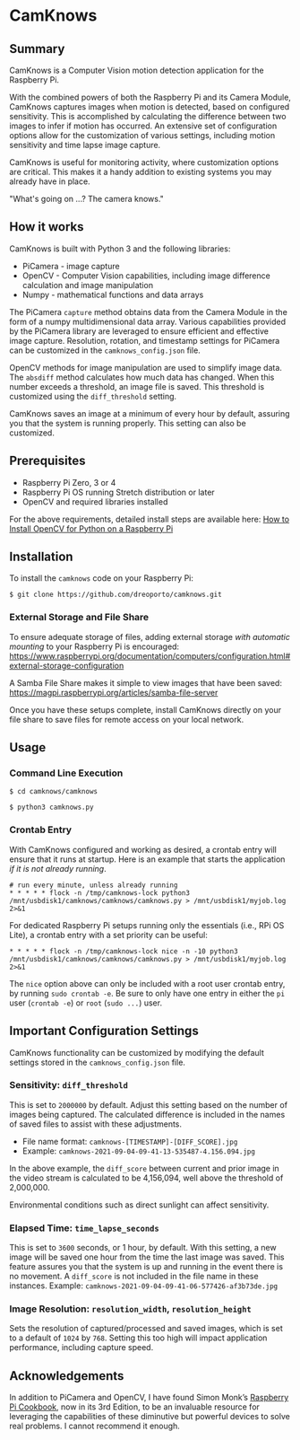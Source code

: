 # CamKnows

## Summary

CamKnows is a Computer Vision motion detection application for the Raspberry Pi.

With the combined powers of both the Raspberry Pi and its Camera Module, CamKnows captures images when motion is detected, based on configured sensitivity.  This is accomplished by calculating the difference between two images to infer if motion has occurred.  An extensive set of configuration options allow for the customization of various settings, including motion sensitivity and time lapse image capture.

CamKnows is useful for monitoring activity, where customization options are critical.  This makes it a handy addition to existing systems you may already have in place.

"What's going on ...?  The camera knows."

## How it works

CamKnows is built with Python 3 and the following libraries:

- PiCamera - image capture
- OpenCV - Computer Vision capabilities, including image difference calculation and image manipulation
- Numpy - mathematical functions and data arrays

The PiCamera `capture` method obtains data from the Camera Module in the form of a numpy multidimensional data array.  Various capabilities provided by the PiCamera library are leveraged to ensure efficient and effective image capture.  Resolution, rotation, and timestamp settings for PiCamera can be customized in the `camknows_config.json` file.

OpenCV methods for image manipulation are used to simplify image data. The `absdiff` method calculates how much data has changed.  When this number exceeds a threshold, an image file is saved.  This threshold is customized using the `diff_threshold` setting.

CamKnows saves an image at a minimum of every hour by default, assuring you that the system is running properly. This setting can also be customized.

## Prerequisites

- Raspberry Pi Zero, 3 or 4
- Raspberry Pi OS running Stretch distribution or later
- OpenCV and required libraries installed

For the above requirements, detailed install steps are available here: [How to Install OpenCV for Python on a Raspberry Pi]([https://www.pendragonai.com/how-to-install-opencv-for-python-on-a-raspberry-pi/])

## Installation

To install the `camknows` code on your Raspberry Pi:

```
$ git clone https://github.com/dreoporto/camknows.git
```

### External Storage and File Share

To ensure adequate storage of files, adding external storage *with automatic mounting* to your Raspberry Pi is encouraged: https://www.raspberrypi.org/documentation/computers/configuration.html#external-storage-configuration

A Samba File Share makes it simple to view images that have been saved: https://magpi.raspberrypi.org/articles/samba-file-server

Once you have these setups complete, install CamKnows directly on your file share to save files for remote access on your local network.

## Usage

### Command Line Execution

```
$ cd camknows/camknows

$ python3 camknows.py
```

### Crontab Entry

With CamKnows configured and working as desired, a crontab entry will ensure that it runs at startup.  Here is an example that starts the application *if it is not already running*.  

```
# run every minute, unless already running
* * * * * flock -n /tmp/camknows-lock python3 /mnt/usbdisk1/camknows/camknows/camknows.py > /mnt/usbdisk1/myjob.log 2>&1
```

For dedicated Raspberry Pi setups running only the essentials (i.e., RPi OS Lite), a crontab entry with a set priority can be useful:

```
* * * * * flock -n /tmp/camknows-lock nice -n -10 python3 /mnt/usbdisk1/camknows/camknows/camknows.py > /mnt/usbdisk1/myjob.log 2>&1
```

The `nice` option above can only be included with a root user crontab entry, by running `sudo crontab -e`.  Be sure to only have one entry in either the `pi` user (`crontab -e`) or `root` (`sudo ...`) user.

## Important Configuration Settings

CamKnows functionality can be customized by modifying the default settings stored in the `camknows_config.json` file.  

### Sensitivity: `diff_threshold`

This is set to `2000000` by default.  Adjust this setting based on the number of images being captured.  The calculated difference is included in the names of saved files to assist with these adjustments.  

- File name format: `camknows-[TIMESTAMP]-[DIFF_SCORE].jpg`
- Example: `camknows-2021-09-04-09-41-13-535487-4.156.094.jpg`

In the above example, the `diff_score` between current and prior image in the video stream is calculated to be 4,156,094, well above the threshold of 2,000,000.

Environmental conditions such as direct sunlight can affect sensitivity.

### Elapsed Time: `time_lapse_seconds`

This is set to `3600` seconds, or 1 hour, by default.  With this setting, a new image will be saved one hour from the time the last image was saved.  This feature assures you that the system is up and running in the event there is no movement. A `diff_score` is not included in the file name in these instances.  Example: `camknows-2021-09-04-09-41-06-577426-af3b73de.jpg`

### Image Resolution: `resolution_width`, `resolution_height`

Sets the resolution of captured/processed and saved images, which is set to a default of `1024` by `768`.  Setting this too high will impact application performance, including capture speed.

## Acknowledgements

In addition to PiCamera and OpenCV, I have found Simon Monk’s [Raspberry Pi Cookbook](https://www.oreilly.com/library/view/raspberry-pi-cookbook/9781492043218/), now in its 3rd Edition, to be an invaluable resource for leveraging the capabilities of these diminutive but powerful devices to solve real problems. I cannot recommend it enough.
